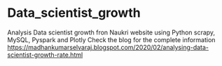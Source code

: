 # Data_scientist_growth
Analysis Data scientist growth fron Naukri website using Python scrapy, MySQL, Pyspark and Plotly
Check the blog for the complete information
https://madhankumarselvaraj.blogspot.com/2020/02/analysing-data-scientist-growth-rate.html 
